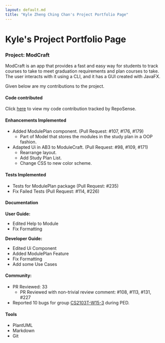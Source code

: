 ```yaml
---
layout: default.md
title: "Kyle Zheng Ching Chan's Project Portfolio Page"
---
```


# Kyle's Project Portfolio Page

### Project: ModCraft

ModCraft is an app that provides a fast and easy way for students to track courses
to take to meet graduation requirements and plan courses to take. The user interacts
with it using a CLI, and it has a GUI created with JavaFX.

Given below are my contributions to the project.

#### Code contributed 

Click [here](https://nus-cs2103-ay2324s1.github.io/tp-dashboard/?search=&sort=groupTitle&sortWithin=title&timeframe=commit&mergegroup=&groupSelect=groupByRepos&breakdown=true&checkedFileTypes=docs~functional-code~test-code&since=2023-09-22&tabOpen=true&tabType=authorship&tabAuthor=xCOLOURx&tabRepo=AY2324S1-CS2103T-T13-0%2Ftp%5Bmaster%5D&authorshipIsMergeGroup=false&authorshipFileTypes=docs~functional-code~test-code&authorshipIsBinaryFileTypeChecked=false&authorshipIsIgnoredFilesChecked=false) to view my code contribution tracked by RepoSense.

#### Enhancements Implemented

 * Added ModulePlan component. (Pull Request: #107, #176, #179)
   * Part of Model that stores the modules in the study plan in a OOP fashion. 
 * Adapted Ui in AB3 to ModuleCraft. (Pull Request: #98, #109, #171)
   * Rearrange layout.
   * Add Study Plan List.
   * Change CSS to new color scheme.

#### Tests Implemented

   * Tests for ModulePlan package (Pull Request: #235)
   * Fix Failed Tests (Pull Request: #114, #226)


#### Documentation

**User Guide:**

* Edited Help to Module
* Fix Formatting


**Developer Guide:**

* Edited Ui Component
* Added ModulePlan Feature
* Fix Formatting
* Add some Use Cases

#### Community:

* PR Reviewed: 33
  * PR Reviewed with non-trivial review comment: #108, #113, #131, #227
* Reported 10 bugs for group [CS2103T-W15-3](https://github.com/AY2324S1-CS2103T-W15-3/tp/issues?q=is%3Aissue+%5BPE-D%5D%5BTester+E%5D+) during PED.

#### Tools

* PlantUML
* Markdown
* Git
    

